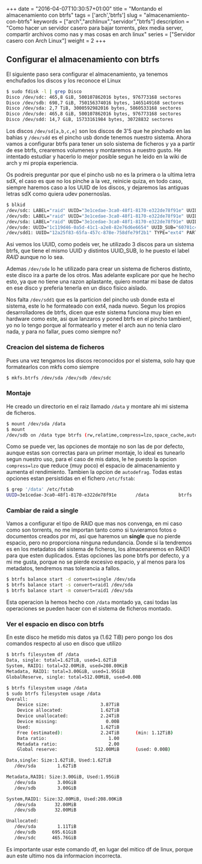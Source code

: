 +++
date = "2016-04-07T10:30:57+01:00"
title = "Montando el almacenamiento con btrfs"
tags = ['arch','btrfs']
slug = "almacenamiento-con-btrfs"
keywords = ["arch","archlinux","servidor","btrfs"]
description = "Como hacer un servidor casero para bajar torrents, plex media server, compartir archivos como nas y mas cosas en arch linux"
series = ["Servidor casero con Arch Linux"]
weight = 2
+++

## Configurar el almacenamiento con btrfs
El siguiente paso sera configurar el almacenamiento, ya tenemos enchufados los discos y los reconoce el Linux

```bash
$ sudo fdisk -l | grep Disco
Disco /dev/sdc: 465,8 GiB, 500107862016 bytes, 976773168 sectores
Disco /dev/sdb: 698,7 GiB, 750156374016 bytes, 1465149168 sectores
Disco /dev/sda: 2,7 TiB, 3000592982016 bytes, 5860533168 sectores
Disco /dev/sde: 465,8 GiB, 500107862016 bytes, 976773168 sectores
Disco /dev/sdd: 14,7 GiB, 15733161984 bytes, 30728832 sectores
```

Los discos ```/dev/sd[a,b,c,e]``` son los discos de 3'5 que he pinchado en las bahias y ```/dev/sdd``` es el pincho usb donde tenemos nuestro sistema. Ahora vamos a configurar btrfs para tener un solo sistema de ficheros y ya a partir de ese btrfs, crearemos volumenes y montaremos a nuestro gusto. He intentado estudiar y hacerlo lo mejor posible segun he leido en la wiki de arch y mi propia experiencia.

Os podreis preguntar por que el pincho usb no es la primera o la ultima letra sdX, el caso es que no los pinche a la vez, reinicie quiza, en todo caso, siempre haremos caso a los UUID de los discos, y dejaremos las antiguas letras sdX como quiera udev ponernoslas.

```bash
$ blkid
/dev/sdc: LABEL="raid" UUID="3e1cedae-3ca0-48f1-8170-e322de78f91e" UUID_SUB="171c1b29-e14c-4d81-afd5-f30957d1395d" TYPE="btrfs"
/dev/sdb: LABEL="raid" UUID="3e1cedae-3ca0-48f1-8170-e322de78f91e" UUID_SUB="63b3e7a1-4a9c-4846-9c94-ff533acfc698" TYPE="btrfs"
/dev/sda: LABEL="raid" UUID="3e1cedae-3ca0-48f1-8170-e322de78f91e" UUID_SUB="8ebb3acf-0b03-48f7-9188-f716d98cb0aa" TYPE="btrfs"
/dev/sde: UUID="1c119d46-0a5d-41c1-a2e8-82e76d6e6654" UUID_SUB="60701c41-b238-4155-b180-ae805c106fdb" TYPE="btrfs"
/dev/sdd1: UUID="12a25f83-65fa-457c-878e-758dfe79f2b1" TYPE="ext4" PARTUUID="3dd32031-01"
```

Asi vemos los UUID, como podeis ver, he utilizado 3 discos para un sistema btrfs, que tiene el mismo UUID y distintos UUID_SUB, lo he puesto el label *RAID* aunque no lo sea.

Ademas ```/dev/sde``` lo he utilizado para crear un sistema de ficheros distinto, este disco ira a parte de los otros. Mas adelante explicare por que he hecho esto, ya que no tiene una razon aplastante, quiero montar mi base de datos en ese disco y preferia tenerla en un disco fisico aislado.

Nos falta ```/dev/sdd1``` que es la particion del pincho usb donde esta el sistema, este lo he formateado con ext4, nada nuevo. Segun los propios desarrolladores de btrfs, dicen que este sistema funciona muy bien en hardware como este, asi que lanzaros y poned btrfs en el pincho tambien!, yo no lo tengo porque al formatearlo y meter el arch aun no tenia claro nada, y para no fallar, pues como siempre no?

### Creacion del sistema de ficheros
Pues una vez tengamos los discos reconocidos por el sistema, solo hay que formatearlos con mkfs como siempre

```bash
$ mkfs.btrfs /dev/sda /dev/sdb /dev/sdc
```

### Montaje

He creado un directorio en el raiz llamado ```/data``` y montare ahi mi sistema de ficheros.

```bash
$ mount /dev/sda /data
$ mount
/dev/sdb on /data type btrfs (rw,relatime,compress=lzo,space_cache,autodefrag,subvolid=5,subvol=/)
```

Como se puede ver, las opciones de montaje no son las de por defecto, aunque estas son correctas para un primer montaje, lo ideal es tunearlo segun nuestro uso, para el caso de mis datos, le he puesto la opcion ```compress=lzo``` que reduce (muy poco) el espacio de almacenamiento y aumenta el rendimiento. Tambien la opcion de ```autodefrag```. Todas estas opciones estan persistidas en el fichero ```/etc/fstab```:

```bash
$ grep '/data' /etc/fstab
UUID=3e1cedae-3ca0-48f1-8170-e322de78f91e       /data           btrfs           defaults,autodefrag,compress=lzo                                        0 0
```

### Cambiar de raid a single

Vamos a configurar el tipo de RAID que mas nos convenga, en mi caso como son torrents, no me importan tanto como si tuvieramos fotos o documentos creados por mi, asi que haremos un **single** que no pierde espacio, pero no proporciona ninguna redundancia. Donde sí la tendremos es en los metadatos del sistema de ficheros, los almacenaremos en RAID1 para que esten duplicados. Estas opciones las pone btrfs por defecto, y a mi me gusta, porque no se pierde excesivo espacio, y al menos para los metadatos, tendremos mas tolerancia a fallos.

```bash
$ btrfs balance start -d convert=single /dev/sda
$ btrfs balance start -s convert=raid1 /dev/sda
$ btrfs balance start -m convert=raid1 /dev/sda
```
Esta operacion la hemos hecho con ```/data``` montado ya, casi todas las operaciones se pueden hacer con el sistema de ficheros montado.


### Ver el espacio en disco con btrfs

En este disco he metido mis datos ya (1.62 TiB) pero pongo los dos comandos respecto al uso en disco que utilizo

```bash
$ btrfs filesystem df /data
Data, single: total=1.62TiB, used=1.62TiB
System, RAID1: total=32.00MiB, used=208.00KiB
Metadata, RAID1: total=3.00GiB, used=1.95GiB
GlobalReserve, single: total=512.00MiB, used=0.00B
```

```bash
$ btrfs filesystem usage /data
$ sudo btrfs filesystem usage /data
Overall:
    Device size:                   3.87TiB
    Device allocated:              1.62TiB
    Device unallocated:            2.24TiB
    Device missing:                  0.00B
    Used:                          1.62TiB
    Free (estimated):              2.24TiB      (min: 1.12TiB)
    Data ratio:                       1.00
    Metadata ratio:                   2.00
    Global reserve:              512.00MiB      (used: 0.00B)

Data,single: Size:1.62TiB, Used:1.62TiB
   /dev/sda        1.62TiB

Metadata,RAID1: Size:3.00GiB, Used:1.95GiB
   /dev/sda        3.00GiB
   /dev/sdb        3.00GiB

System,RAID1: Size:32.00MiB, Used:208.00KiB
   /dev/sda       32.00MiB
   /dev/sdb       32.00MiB

Unallocated:
   /dev/sda        1.11TiB
   /dev/sdb      695.61GiB
   /dev/sdc      465.76GiB
```


Es importante usar este comando df, en lugar del mitico df de linux, porque aun este ultimo nos da informacion incorrecta.
